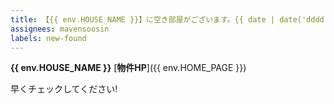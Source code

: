 ```yaml
---
title: 【{{ env.HOUSE_NAME }}】に空き部屋がございます。{{ date | date('dddd, MMMM Do') }}
assignees: mavensoosin
labels: new-found
---
```


**{{ env.HOUSE_NAME }}**
[**物件HP**]({{ env.HOME_PAGE }})

早くチェックしてください!
